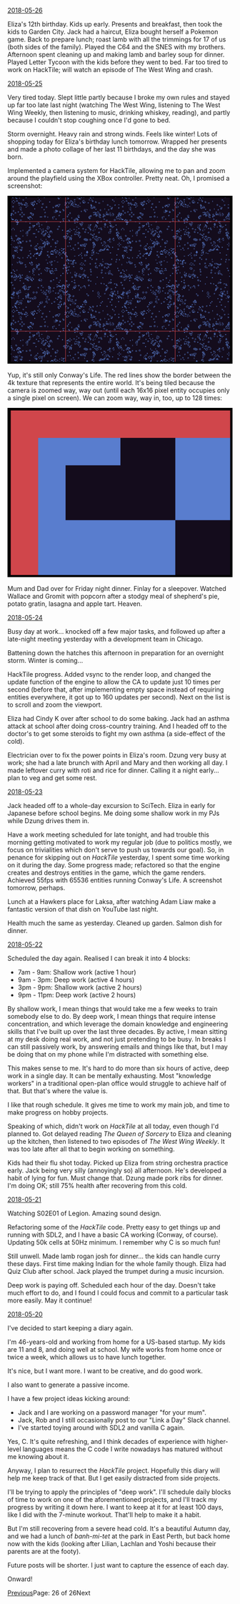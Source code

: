 [2018-05-26](/diary/2018/05/26.md)

Eliza's 12th birthday. Kids up early. Presents and breakfast, then took the kids to Garden City. Jack had a haircut, Eliza bought herself a Pokemon game. Back to prepare lunch; roast lamb with all the trimmings for 17 of us (both sides of the family). Played the C64 and the SNES with my brothers. Afternoon spent cleaning up and making lamb and barley soup for dinner. Played Letter Tycoon with the kids before they went to bed. Far too tired to work on HackTile; will watch an episode of The West Wing and crash.

[2018-05-25](/diary/2018/05/25.md)

Very tired today. Slept little partly because I broke my own rules and stayed up far too late last night (watching The West Wing, listening to The West Wing Weekly, then listening to music, drinking whiskey, reading), and partly because I couldn't stop coughing once I'd gone to bed.

Storm overnight. Heavy rain and strong winds. Feels like winter! Lots of shopping today for Eliza's birthday lunch tomorrow. Wrapped her presents and made a photo collage of her last 11 birthdays, and the day she was born.

Implemented a camera system for HackTile, allowing me to pan and zoom around the playfield using the XBox controller. Pretty neat. Oh, I promised a screenshot:

![Camera Experiments](/diary/assets/camera.png)

Yup, it's still only Conway's Life. The red lines show the border between the 4k texture that represents the entire world. It's being tiled because the camera is zoomed way, way out (until each 16x16 pixel entity occupies only a single pixel on screen). We can zoom way, way in, too, up to 128 times:

![Camera Zoom](/diary/assets/zoomed.png)

Mum and Dad over for Friday night dinner. Finlay for a sleepover. Watched Wallace and Gromit with popcorn after a stodgy meal of shepherd's pie, potato gratin, lasagna and apple tart. Heaven.

[2018-05-24](/diary/2018/05/24.md)

Busy day at work... knocked off a few major tasks, and followed up after a late-night meeting yesterday with a development team in Chicago.

Battening down the hatches this afternoon in preparation for an overnight storm. Winter is coming...

HackTile progress. Added vsync to the render loop, and changed the update function of the engine to allow the CA to update just 10 times per second (before that, after implementing empty space instead of requiring entities everywhere, it got up to 160 updates per second). Next on the list is to scroll and zoom the viewport.

Eliza had Cindy K over after school to do some baking. Jack had an asthma attack at school after doing cross-country training. And I headed off to the doctor's to get some steroids to fight my own asthma (a side-effect of the cold).

Electrician over to fix the power points in Eliza's room. Dzung very busy at work; she had a late brunch with April and Mary and then working all day. I made leftover curry with roti and rice for dinner. Calling it a night early... plan to veg and get some rest.

[2018-05-23](/diary/2018/05/23.md)

Jack headed off to a whole-day excursion to SciTech. Eliza in early for Japanese before school begins. Me doing some shallow work in my PJs while Dzung drives them in.

Have a work meeting scheduled for late tonight, and had trouble this morning getting motivated to work my regular job (due to politics mostly, we focus on trivialities which don't serve to push us towards our goal). So, in penance for skipping out on _HackTile_ yesterday, I spent some time working on it during the day. Some progress made; refactored so that the engine creates and destroys entities in the game, which the game renders. Achieved 55fps with 65536 entities running Conway's Life. A screenshot tomorrow, perhaps.

Lunch at a Hawkers place for Laksa, after watching Adam Liaw make a fantastic version of that dish on YouTube last night.

Health much the same as yesterday. Cleaned up garden. Salmon dish for dinner.

[2018-05-22](/diary/2018/05/22.md)

Scheduled the day again. Realised I can break it into 4 blocks:

- 7am - 9am: Shallow work (active 1 hour)
- 9am - 3pm: Deep work (active 4 hours)
- 3pm - 9pm: Shallow work (active 2 hours)
- 9pm - 11pm: Deep work (active 2 hours)

By shallow work, I mean things that would take me a few weeks to train somebody else to do. By deep work, I mean things that require intense concentration, and which leverage the domain knowledge and engineering skills that I've built up over the last three decades. By active, I mean sitting at my desk doing real work, and not just pretending to be busy. In breaks I can still passively work, by answering emails and things like that, but I may be doing that on my phone while I'm distracted with something else.

This makes sense to me. It's hard to do more than six hours of active, deep work in a single day. It can be mentally exhausting. Most "knowledge workers" in a traditional open-plan office would struggle to achieve half of that. But that's where the value is.

I like that rough schedule. It gives me time to work my main job, and time to make progress on hobby projects.

Speaking of which, didn't work on _HackTile_ at all today, even though I'd planned to. Got delayed reading _The Queen of Sorcery_ to Eliza and cleaning up the kitchen, then listened to two episodes of _The West Wing Weekly_. It was too late after all that to begin working on something.

Kids had their flu shot today. Picked up Eliza from string orchestra practice early. Jack being very silly (annoyingly so) all afternoon. He's developed a habit of lying for fun. Must change that. Dzung made pork ribs for dinner. I'm doing OK; still 75% health after recovering from this cold.

[2018-05-21](/diary/2018/05/21.md)

Watching S02E01 of Legion. Amazing sound design.

Refactoring some of the _HackTile_ code. Pretty easy to get things up and running with SDL2, and I have a basic CA working (Conway, of course). Updating 50k cells at 50Hz minimum. I remember why C is so much fun!

Still unwell. Made lamb rogan josh for dinner... the kids can handle curry these days. First time making Indian for the whole family though. Eliza had Quiz Club after school. Jack played the trumpet during a music incursion.

Deep work is paying off. Scheduled each hour of the day. Doesn't take much effort to do, and I found I could focus and commit to a particular task more easily. May it continue!

[2018-05-20](/diary/2018/05/20.md)

I've decided to start keeping a diary again.

I'm 46-years-old and working from home for a US-based startup. My kids are 11 and 8, and doing well at school. My wife works from home once or twice a week, which allows us to have lunch together.

It's nice, but I want more. I want to be creative, and do good work.

I also want to generate a passive income.

I have a few project ideas kicking around:

- Jack and I are working on a password manager "for your mum".
- Jack, Rob and I still occasionally post to our "Link a Day" Slack channel.
- I've started toying around with SDL2 and vanilla C again.

Yes, C. It's quite refreshing, and I think decades of experience with higher-level languages means the C code I write nowadays has matured without me knowing about it.

Anyway, I plan to resurrect the _HackTile_ project. Hopefully this diary will help me keep track of that. But I get easily distracted from side projects.

I'll be trying to apply the principles of "deep work". I'll schedule daily blocks of time to work on one of the aforementioned projects, and I'll track my progress by writing it down here. I want to keep at it for at least 100 days, like I did with the 7-minute workout. That'll help to make it a habit.

But I'm still recovering from a severe head cold. It's a beautiful Autumn day, and we had a lunch of _banh-mi-tet_ at the park in East Perth, but back home now with the kids (looking after Lilian, Lachlan and Yoshi because their parents are at the footy).

Future posts will be shorter. I just want to capture the essence of each day.

Onward!

[Previous](/diary/page25)Page: 26 of 26Next